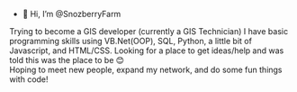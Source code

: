 - 👋 Hi, I’m @SnozberryFarm

Trying to become a GIS developer (currently a GIS Technician)
I have basic programming skills using VB.Net(OOP), SQL, Python, a little bit of Javascript, and HTML/CSS. 
Looking for a place to get ideas/help and was told this was the place to be 😊  
Hoping to meet new people, expand my network, and do some fun things with code!

<!---
SnozberryFarm/SnozberryFarm is a ✨ special ✨ repository because its `README.md` (this file) appears on your GitHub profile.
You can click the Preview link to take a look at your changes.
--->
